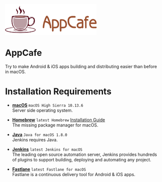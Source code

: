 <img src="logo-appcafe-horizontal.png" width="" height="100"/>

# AppCafe
Try to make Android &amp; iOS apps building and distributing easier than before in macOS.

# Installation Requirements

* **[macOS](https://www.apple.com/macos)** `macOS High Sierra 10.13.6`  
Server side operating system.

* **[Homebrew](https://brew.sh/)** `latest Homebrew`  [Installation Guide](/installation-guide/homebrew.md)  
The missing package manager for macOS.

* **[Java](https://www.oracle.com/technetwork/java/javase/downloads/index.html)** `Java for macOS 1.8.0`  
Jenkins requires Java.

* **[Jenkins](https://jenkins.io/)** `latest Jenkins for macOS`  
The leading open source automation server, Jenkins provides hundreds of plugins to support building, deploying and automating any project.

* **[Fastlane](https://fastlane.tools/)** `latest Fastlane for macOS`  
Fastlane is a continuous delivery tool for Android & iOS apps.

